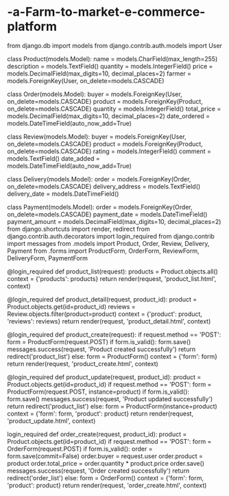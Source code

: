 # -a-Farm-to-market-e-commerce-platform
from django.db import models
from django.contrib.auth.models import User

class Product(models.Model):
    name = models.CharField(max_length=255)
    description = models.TextField()
    quantity = models.IntegerField()
    price = models.DecimalField(max_digits=10, decimal_places=2)
    farmer = models.ForeignKey(User, on_delete=models.CASCADE)

class Order(models.Model):
    buyer = models.ForeignKey(User, on_delete=models.CASCADE)
    product = models.ForeignKey(Product, on_delete=models.CASCADE)
    quantity = models.IntegerField()
    total_price = models.DecimalField(max_digits=10, decimal_places=2)
    date_ordered = models.DateTimeField(auto_now_add=True)

class Review(models.Model):
    buyer = models.ForeignKey(User, on_delete=models.CASCADE)
    product = models.ForeignKey(Product, on_delete=models.CASCADE)
    rating = models.IntegerField()
    comment = models.TextField()
    date_added = models.DateTimeField(auto_now_add=True)

class Delivery(models.Model):
    order = models.ForeignKey(Order, on_delete=models.CASCADE)
    delivery_address = models.TextField()
    delivery_date = models.DateTimeField()

class Payment(models.Model):
    order = models.ForeignKey(Order, on_delete=models.CASCADE)
    payment_date = models.DateTimeField()
    payment_amount = models.DecimalField(max_digits=10, decimal_places=2)
from django.shortcuts import render, redirect
from django.contrib.auth.decorators import login_required
from django.contrib import messages
from .models import Product, Order, Review, Delivery, Payment
from .forms import ProductForm, OrderForm, ReviewForm, DeliveryForm, PaymentForm

@login_required
def product_list(request):
    products = Product.objects.all()
    context = {'products': products}
    return render(request, 'product_list.html', context)

@login_required
def product_detail(request, product_id):
    product = Product.objects.get(id=product_id)
    reviews = Review.objects.filter(product=product)
    context = {'product': product, 'reviews': reviews}
    return render(request, 'product_detail.html', context)

@login_required
def product_create(request):
    if request.method == 'POST':
        form = ProductForm(request.POST)
        if form.is_valid():
            form.save()
            messages.success(request, 'Product created successfully')
            return redirect('product_list')
    else:
        form = ProductForm()
    context = {'form': form}
    return render(request, 'product_create.html', context)

@login_required
def product_update(request, product_id):
    product = Product.objects.get(id=product_id)
    if request.method == 'POST':
        form = ProductForm(request.POST, instance=product)
        if form.is_valid():
            form.save()
            messages.success(request, 'Product updated successfully')
            return redirect('product_list')
    else:
        form = ProductForm(instance=product)
    context = {'form': form, 'product': product}
    return render(request, 'product_update.html', context)

login_required
def order_create(request, product_id):
    product = Product.objects.get(id=product_id)
    if request.method == 'POST':
        form = OrderForm(request.POST)
        if form.is_valid():
            order = form.save(commit=False)
            order.buyer = request.user
            order.product = product
            order.total_price = order.quantity * product.price
            order.save()
            messages.success(request, 'Order created successfully')
            return redirect('order_list')
    else:
        form = OrderForm()
    context = {'form': form, 'product': product}
    return render(request, 'order_create.html', context)



